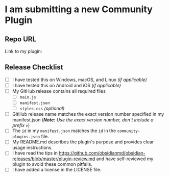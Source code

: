 <!--- Delete this section if submitting a theme -->
# I am submitting a new Community Plugin

## Repo URL

<!--- Paste a link to your repo here for easy access -->
Link to my plugin:

## Release Checklist

<!--- Confirm that you have done the following before submitting your plugin -->
- [ ] I have tested this on Windows, macOS, and Linux _(if applicable)_
- [ ] I have tested this on Android and iOS _(if applicable)_
- [ ] My GitHub release contains all required files
  - [ ] `main.js`
  - [ ] `manifest.json`
  - [ ] `styles.css` _(optional)_
- [ ] GitHub release name matches the exact version number specified in my manifest.json (_**Note:** Use the exact version number, don't include a prefix `v`_)
- [ ] The `id` in my `manifest.json` matches the `id` in the `community-plugins.json` file.
- [ ] My README.md describes the plugin's purpose and provides clear usage instructions.
- [ ] I have read the tips in https://github.com/obsidianmd/obsidian-releases/blob/master/plugin-review.md and have self-reviewed my plugin to avoid these common pitfalls.
- [ ] I have added a license in the LICENSE file.
